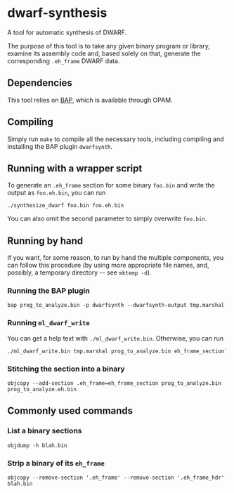# dwarf-synthesis

A tool for automatic synthesis of DWARF.

The purpose of this tool is to take any given binary program or library,
examine its assembly code and, based solely on that, generate the corresponding
`.eh_frame` DWARF data.

## Dependencies

This tool relies on [BAP](https://github.com/BinaryAnalysisPlatform/bap), which
is available through OPAM.

## Compiling

Simply run `make` to compile all the necessary tools, including compiling and
installing the BAP plugin `dwarfsynth`.

## Running with a wrapper script

To generate an `.eh_frame` section for some binary `foo.bin` and write the
output as `foo.eh.bin`, you can run

```
./synthesize_dwarf foo.bin foo.eh.bin
```

You can also omit the second parameter to simply overwrite `foo.bin`.

## Running by hand

If you want, for some reason, to run by hand the multiple components, you can
follow this procedure (by using more appropriate file names, and, possibly, a
temporary directory -- see `mktemp -d`).

### Running the BAP plugin

`bap prog_to_analyze.bin -p dwarfsynth --dwarfsynth-output tmp.marshal`

### Running `ml_dwarf_write`

You can get a help text with `./ml_dwarf_write.bin`. Otherwise, you can run

```
./ml_dwarf_write.bin tmp.marshal prog_to_analyze.bin eh_frame_section`
```

### Stitching the section into a binary

```
objcopy --add-section .eh_frame=eh_frame_section prog_to_analyze.bin prog_to_analyze.eh.bin
```

## Commonly used commands

### List a binary sections

`objdump -h blah.bin`

### Strip a binary of its `eh_frame`

`objcopy --remove-section '.eh_frame' --remove-section '.eh_frame_hdr' blah.bin`
